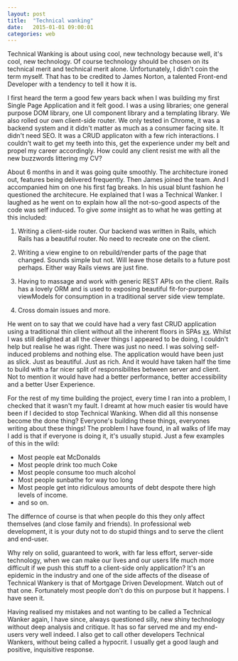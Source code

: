 ```yaml
---
layout: post
title:  "Technical wanking"
date:   2015-01-01 09:00:01
categories: web
---
```


Technical Wanking is about using cool, new technology because well, it's cool, new technology. Of course technology should be chosen on its technical merit and technical merit alone. Unfortunately, I didn't coin the term myself. That has to be credited to James Norton, a talented Front-end Developer with a tendency to tell it how it is.

I first heard the term a good few years back when I was building my first Single Page Application and it felt good. I was a using libraries; one general purpose DOM library, one UI component library and a templating library. We also rolled our own client-side router. We only tested in Chrome, it was a backend system and it didn't matter as much as a consumer facing site. It didn't need SEO. It was a CRUD applicaton with a few rich interactions. I couldn't wait to get my teeth into this, get the experience under my belt and propel my career accordingly. How could any client resist me with all the new buzzwords littering my CV?

About 6 months in and it was going quite smoothly.  The architecture ironed out, features being delivered frequently. Then James joined the team. And I accompanied him on one his first fag breaks. In his usual blunt fashion he questioned the architecure. He explained that I was a Technical Wanker. I laughed as he went on to explain how all the not-so-good aspects of the code was self induced. To give *some* insight as to what he was getting at this included:

1. Writing a client-side router. Our backend was written in Rails, which Rails has a beautiful router. No need to recreate one on the client.

2. Writing a view engine to on rebuild/render parts of the page that changed. Sounds simple but not. Will leave those details to a future post perhaps. Either way Rails views are just fine.

3. Having to massage and work with generic REST APIs on the client. Rails has a lovely ORM and is used to exposing beautiful fit-for-purpose viewModels for consumption in a traditional server side view template.

4. Cross domain issues and more.

He went on to say that we could have had a very fast CRUD application using a traditional thin client without all the inherent floors in SPAs [xx](xx). Whilst I was still delighted at all the clever things I appeared to be doing, I couldn't help but realise he was right. There was just no need. I was solving self-induced problems and nothing else. The application would have been just as slick. Just as beautiful. Just as rich. And it would have taken half the time to build with a far nicer split of responsibilites between server and client. Not to mention it would have had a better performance, better accessibility and a better User Experience.

For the rest of my time building the project, every time I ran into a problem, I checked that it wasn't my fault. I dreamt at how much easier tis would have been if I decided to stop Technical Wanking. When did all this nonsense become the done thing? Everyone's building these things, everyones writing about these things! The problem I have found, in all walks of life may I add is that if everyone is doing it, it's usually stupid. Just a few examples of this in the wild:

* Most people eat McDonalds
* Most people drink too much Coke
* Most people consume too much alcohol
* Most people sunbathe for way too long
* Most people get into ridiculous amounts of debt despote there high levels of income.
* and so on.

The differnce of course is that when people do this they only affect themselves (and close family and friends). In professional web development, it is your duty not to do stupid things and to serve the client and end-user.

Why rely on solid, guaranteed to work, with far less effort, server-side technology, when we can make our lives and our users life much more difficult if we push this stuff to a client-side only application? It's an epidemic in the industry and one of the side affects of the disease of Technical Wankery is that of Mortgage Driven Development. Watch out of that one. Fortunately most people don't do this on purpose but it happens. I have seen it.

Having realised my mistakes and not wanting to be called a Technical Wanker again, I have since, always questioned silly, new shiny technology without deep analysis and critique. It has so far served me and my end-users very well indeed. I also get to call other developers Technical Wankers, without being called a hypocrit. I usually get a good laugh and positive, inquisitive response.